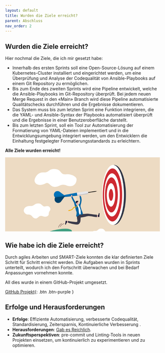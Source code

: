 ```yaml
---
layout: default
title: Wurden die Ziele erreicht?
parent: Abschluss
nav_order: 2
---
```


## Wurden die Ziele erreicht?

Hier nochmal die Ziele, die ich mir gesetzt habe:

- Innerhalb des ersten Sprints soll eine Open-Source-Lösung auf einem Kubernetes-Cluster installiert und eingerichtet werden, um eine Überprüfung und Analyse der Codequalität von Ansible-Playbooks auf einem Git Repository zu ermöglichen.
- Bis zum Ende des zweiten Sprints wird eine Pipeline entwickelt, welche die Ansible-Playbooks im Git-Repository überprüft. Bei jedem neuen Merge Request in den «Main» Branch wird diese Pipeline automatisierte Qualitätschecks durchführen und die Ergebnisse dokumentieren.
- Das System muss bis zum letzten Sprint eine Funktion integrieren, die die YAML- und Ansible-Syntax der Playbooks automatisiert überprüft und die Ergebnisse in einer Benutzeroberfläche darstellt.
- Bis zum letzten Sprint, soll ein Tool zur Automatisierung der Formatierung von YAML-Dateien implementiert und in die Entwicklungsumgebung integriert werden, um den Entwicklern die Einhaltung festgelegter Formatierungsstandards zu erleichtern.

**Alle Ziele wurden erreicht!**

![Ziele](../img/ziele.jpg)

## Wie habe ich die Ziele erreicht?

Durch agiles Arbeiten und SMART-Ziele konnten die klar definierten Ziele Schritt für Schritt erreicht werden. Die Aufgaben wurden in Sprints unterteilt, wodurch ich den Fortschritt überwachen und bei Bedarf Anpassungen vornehmen konnte.

All dies wurde in einem GitHub-Projekt umgesetzt.

[GitHub Projekt](https://github.com/users/danyambuehl/projects/4){: .btn .btn-purple }

## Erfolge und Herausforderungen

- **Erfolge**: Effiziente Automatisierung, verbesserte Codequalität, Standardisierung, Zeitersparnis, Kontinuierliche Verbesserung .
- **Herausforderungen**: [Gab es Reichlich](herausforderungen.md).
- **Zukunftsperspektiven**: pre-commit und Linting-Tools in neuen Projekten einsetzen, um kontinuierlich zu experimentieren und zu optimieren.
